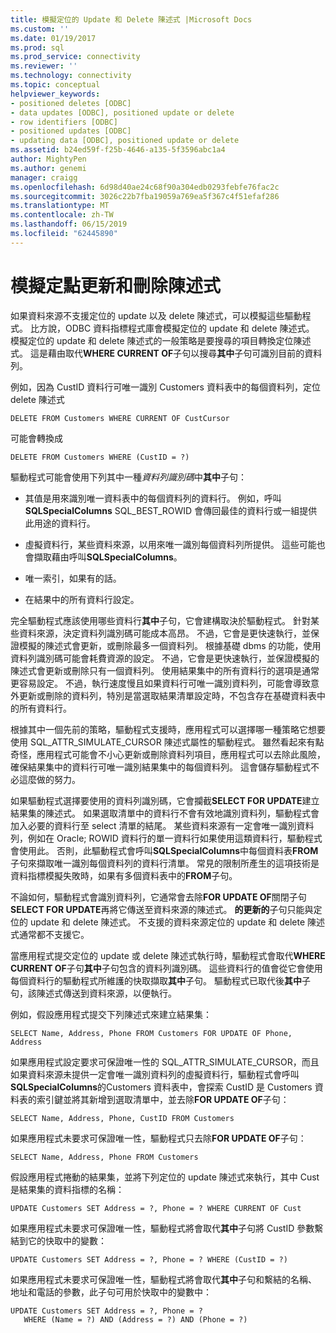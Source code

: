 ```yaml
---
title: 模擬定位的 Update 和 Delete 陳述式 |Microsoft Docs
ms.custom: ''
ms.date: 01/19/2017
ms.prod: sql
ms.prod_service: connectivity
ms.reviewer: ''
ms.technology: connectivity
ms.topic: conceptual
helpviewer_keywords:
- positioned deletes [ODBC]
- data updates [ODBC], positioned update or delete
- row identifiers [ODBC]
- positioned updates [ODBC]
- updating data [ODBC], positioned update or delete
ms.assetid: b24ed59f-f25b-4646-a135-5f3596abc1a4
author: MightyPen
ms.author: genemi
manager: craigg
ms.openlocfilehash: 6d98d40ae24c68f90a304edb0293febfe76fac2c
ms.sourcegitcommit: 3026c22b7fba19059a769ea5f367c4f51efaf286
ms.translationtype: MT
ms.contentlocale: zh-TW
ms.lasthandoff: 06/15/2019
ms.locfileid: "62445890"
---
```

# <a name="simulating-positioned-update-and-delete-statements"></a>模擬定點更新和刪除陳述式
如果資料來源不支援定位的 update 以及 delete 陳述式，可以模擬這些驅動程式。 比方說，ODBC 資料指標程式庫會模擬定位的 update 和 delete 陳述式。 模擬定位的 update 和 delete 陳述式的一般策略是要搜尋的項目轉換定位陳述式。 這是藉由取代**WHERE CURRENT OF**子句以搜尋**其中**子句可識別目前的資料列。  
  
 例如，因為 CustID 資料行可唯一識別 Customers 資料表中的每個資料列，定位 delete 陳述式  
  
```  
DELETE FROM Customers WHERE CURRENT OF CustCursor  
```  
  
 可能會轉換成  
  
```  
DELETE FROM Customers WHERE (CustID = ?)  
```  
  
 驅動程式可能會使用下列其中一種*資料列識別碼*中**其中**子句：  
  
-   其值是用來識別唯一資料表中的每個資料列的資料行。 例如，呼叫**SQLSpecialColumns** SQL_BEST_ROWID 會傳回最佳的資料行或一組提供此用途的資料行。  
  
-   虛擬資料行，某些資料來源，以用來唯一識別每個資料列所提供。 這些可能也會擷取藉由呼叫**SQLSpecialColumns**。  
  
-   唯一索引，如果有的話。  
  
-   在結果中的所有資料行設定。  
  
 完全驅動程式應該使用哪些資料行**其中**子句，它會建構取決於驅動程式。 針對某些資料來源，決定資料列識別碼可能成本高昂。 不過，它會是更快速執行，並保證模擬的陳述式會更新，或刪除最多一個資料列。 根據基礎 dbms 的功能，使用資料列識別碼可能會耗費資源的設定。 不過，它會是更快速執行，並保證模擬的陳述式會更新或刪除只有一個資料列。 使用結果集中的所有資料行的選項是通常更容易設定。 不過，執行速度慢且如果資料行可唯一識別資料列，可能會導致意外更新或刪除的資料列，特別是當選取結果清單設定時，不包含存在基礎資料表中的所有資料行。  
  
 根據其中一個先前的策略，驅動程式支援時，應用程式可以選擇哪一種策略它想要使用 SQL_ATTR_SIMULATE_CURSOR 陳述式屬性的驅動程式。 雖然看起來有點奇怪，應用程式可能會不小心更新或刪除資料列項目，應用程式可以去除此風險，確保結果集中的資料行可唯一識別結果集中的每個資料列。 這會儲存驅動程式不必這麼做的努力。  
  
 如果驅動程式選擇要使用的資料列識別碼，它會攔截**SELECT FOR UPDATE**建立結果集的陳述式。 如果選取清單中的資料行不會有效地識別資料列，驅動程式會加入必要的資料行至 select 清單的結尾。 某些資料來源有一定會唯一識別資料列，例如在 Oracle; ROWID 資料行的單一資料行如果使用這類資料行，驅動程式會使用此。 否則，此驅動程式會呼叫**SQLSpecialColumns**中每個資料表**FROM**子句來擷取唯一識別每個資料列的資料行清單。 常見的限制所產生的這項技術是資料指標模擬失敗時，如果有多個資料表中的**FROM**子句。  
  
 不論如何，驅動程式會識別資料列，它通常會去除**FOR UPDATE OF**關閉子句**SELECT FOR UPDATE**再將它傳送至資料來源的陳述式。 **的更新的**子句只能與定位的 update 和 delete 陳述式。 不支援的資料來源定位的 update 和 delete 陳述式通常都不支援它。  
  
 當應用程式提交定位的 update 或 delete 陳述式執行時，驅動程式會取代**WHERE CURRENT OF**子句**其中**子句包含的資料列識別碼。 這些資料行的值會從它會使用每個資料行的驅動程式所維護的快取擷取**其中**子句。 驅動程式已取代後**其中**子句，該陳述式傳送到資料來源，以便執行。  
  
 例如，假設應用程式提交下列陳述式來建立結果集：  
  
```  
SELECT Name, Address, Phone FROM Customers FOR UPDATE OF Phone, Address  
```  
  
 如果應用程式設定要求可保證唯一性的 SQL_ATTR_SIMULATE_CURSOR，而且如果資料來源未提供一定會唯一識別資料列的虛擬資料行，驅動程式會呼叫**SQLSpecialColumns**的Customers 資料表中，會探索 CustID 是 Customers 資料表的索引鍵並將其新增到選取清單中，並去除**FOR UPDATE OF**子句：  
  
```  
SELECT Name, Address, Phone, CustID FROM Customers  
```  
  
 如果應用程式未要求可保證唯一性，驅動程式只去除**FOR UPDATE OF**子句：  
  
```  
SELECT Name, Address, Phone FROM Customers  
```  
  
 假設應用程式捲動的結果集，並將下列定位的 update 陳述式來執行，其中 Cust 是結果集的資料指標的名稱：  
  
```  
UPDATE Customers SET Address = ?, Phone = ? WHERE CURRENT OF Cust  
```  
  
 如果應用程式未要求可保證唯一性，驅動程式將會取代**其中**子句將 CustID 參數繫結到它的快取中的變數：  
  
```  
UPDATE Customers SET Address = ?, Phone = ? WHERE (CustID = ?)  
```  
  
 如果應用程式未要求可保證唯一性，驅動程式將會取代**其中**子句和繫結的名稱、 地址和電話的參數，此子句可用於快取中的變數中：  
  
```  
UPDATE Customers SET Address = ?, Phone = ?  
   WHERE (Name = ?) AND (Address = ?) AND (Phone = ?)  
```
